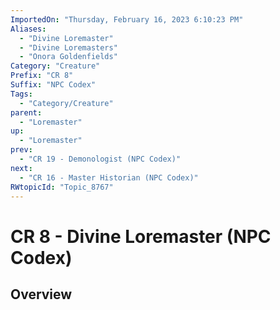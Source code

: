 ```yaml
---
ImportedOn: "Thursday, February 16, 2023 6:10:23 PM"
Aliases:
  - "Divine Loremaster"
  - "Divine Loremasters"
  - "Onora Goldenfields"
Category: "Creature"
Prefix: "CR 8"
Suffix: "NPC Codex"
Tags:
  - "Category/Creature"
parent:
  - "Loremaster"
up:
  - "Loremaster"
prev:
  - "CR 19 - Demonologist (NPC Codex)"
next:
  - "CR 16 - Master Historian (NPC Codex)"
RWtopicId: "Topic_8767"
---
```

# CR 8 - Divine Loremaster (NPC Codex)
## Overview
